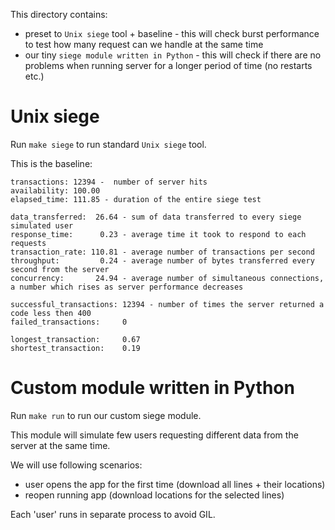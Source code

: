 This directory contains:
- preset to `Unix siege` tool + baseline - this will check burst performance to test how many request can we handle at the same time
- our tiny `siege module written in Python` - this will check if there are no problems when running server for a longer period of time (no restarts etc.)

# Unix siege

Run `make siege` to run standard `Unix siege` tool.

This is the baseline:

```
transactions: 12394 -  number of server hits
availability: 100.00
elapsed_time: 111.85 - duration of the entire siege test

data_transferred:  26.64 - sum of data transferred to every siege simulated user
response_time:      0.23 - average time it took to respond to each requests
transaction_rate: 110.81 - average number of transactions per second
throughput:         0.24 - average number of bytes transferred every second from the server
concurrency:       24.94 - average number of simultaneous connections, a number which rises as server performance decreases

successful_transactions: 12394 - number of times the server returned a code less then 400
failed_transactions:     0

longest_transaction:     0.67
shortest_transaction:    0.19
```

# Custom module written in Python

Run `make run` to run our custom siege module.

This module will simulate few users requesting different data from the server at the same time.

We will use following scenarios:
- user opens the app for the first time (download all lines + their locations)
- reopen running app (download locations for the selected lines)

Each 'user' runs in separate process to avoid GIL.
